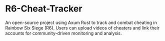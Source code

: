 # R6-Cheat-Tracker
An open-source project using Axum Rust to track and combat cheating in Rainbow Six Siege (R6). Users can upload videos of cheaters and link their accounts for community-driven monitoring and analysis.
